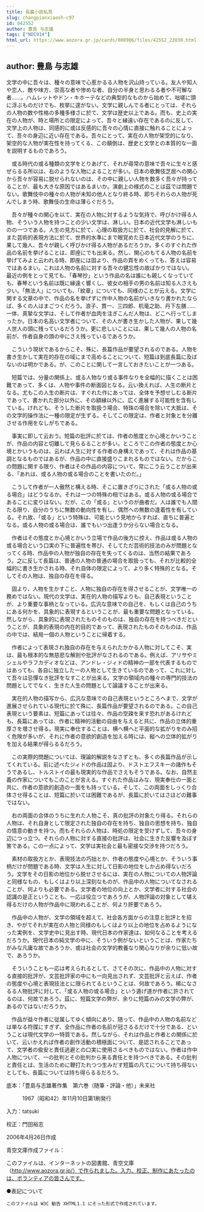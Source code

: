 ```yaml
---
title: 長篇小説私見
slug: changpianxiaosh-c97
id: 042552
author: 豊島 与志雄
tags: ["NDC914"]
html_url: https://www.aozora.gr.jp/cards/000906/files/42552_22830.html
---
```


## author: 豊島 与志雄

文学の中に吾々は、種々の意味で心惹かるる人物を沢山持っている。友人や知人や恋人、敵や味方、崇高な者や惨めな者、自分の半身と思わるる者や不可解な者……。ハムレットやドン・キホーテなどの典型的なものから始めて、咄嗟に頭に浮ぶものだけでも、枚挙に遑がない。文学に親しんでる者にとっては、それらの人物の数や性格の多種多様さに於て、文学は歴史以上である。而も、史上の実在の人物が、時と場所との限定によって、吾々と縁遠い存在であるのに反して、文学上の人物は、同感的に或は反感的に吾々の心情に直接に触れることによって、吾々の身辺に近い存在である。吾々にとって、実在の人物が架空的になり、架空的な人物が実在性を持ってくる、この顛倒は、歴史と文学との本質的な一面を説明するものであろう。

　或る時代の或る種類の文学をとりあげて、それが尋常の意味で吾々に生々と感ぜらるる所以は、右のような人物によることが多い。日本の歌舞伎芝居への関心から吾々が容易に脱せられないのは、その中に親しい人物を数多く吾々が持ってることが、最も大きな原因ではあるまいか。演劇上の様式のことは茲では問題でない。歌舞伎中の種々の人物が未知の他人となり終る時、即ちそれらの人物が死んでしまう時、歌舞伎の生命は薄らぐだろう。

　吾々が種々の関心を以て、実在の人物に対するような気持で、呼びかけ得る人物、そういう人物を持つことの少い文学は、淋しい。日本の近代文学も淋しいものの一つである。人生の見方に於て、心理の取扱方に於て、社会的見解に於て、また芸術的表現方法に於て、世界的水準にまで眼覚めた日本近代文学のうちに、果して幾人、吾々が親しく呼びかけ得る人物があるだろうか。多くのすぐれた作品の名前を挙げることは、即座にでも出来る。然し、関心のもてる人物の名前を挙げてみよと云われる時、即座には固より、作品の頁をめくっても、答えは容易ではあるまい。これは人物の名前に対する吾々の健忘性の故ばかりではない。最近の例をとって見ても、「春琴抄」という作品の名は誰にも親しくなっていても、春琴という名前は既に縁遠く響くし、彼女の相手の男の名前は知る人さえも少い。「無法人」についても、「紋章」についても、同様のことが云える。文学に関する文章の中で、作品の名を挙げずに作中人物の名前がいきなり書かれたならば、多くの人はまごつくだろう。浪子、貫一、三四郎、机竜之助、丹下左膳……一体、真摯な文学は、そして作者が血肉を注ぎこんだ人物は、どこへ行ってしまったか。日本の名高い文学者について、その人が書き生かした人物が、果して幾人世人の頭に残っているだろうか。更に悲しいことには、果して幾人の人物の名前が、作者自身の頭の中にさえ残っているであろうか。

　こういう現状であるからこそ、殊に、長篇作品が要望されるのである。人物を書き生かして実在的存在の域にまで高めることについて、短篇は到底長篇に及ばないのは明かである。が、このことに関して一言しておきたいことが一つある。

　短篇では、分量の関係上、或る人物なり或る事件なりを全幅的に描くことは困難であって、多くは、人物や事件の断面図となる。云い換えれば、人生の断片となる。尤もこの人生の断片は、すぐれた作にあっては、全体を予想せしむる断片であって、書かれた部分以外に、その額縁以外に、広く進展する可能性を含有している。けれども、そうした断片を取扱う場合、特珠の場合を除いて大抵は、その文学的操作法に一種の限定が生ずる。そしてこの限定は、作者と対象とを分離させる作用をなしがちである。

　事実に即して云おう。短篇の批評に於ては、作者の態度とか心境とかいうことが、作品の内容と切離して見らるることが多い。ところでこの作者の態度とか心境とかいうものは、云わば人生に対する作者の身構えであって、それは作品の基調となるものではあるが、作品の中に直接盛りこまれるものではない。だからこの問題に関する限り、作者はその作品の内容について、常にこう云うことが出来る、「あれは、或る人物の或る場合のことを書いたのだ。」

　こうして作者が一人傲然と構える時、そこに置きざりにされた「或る人物の或る場合」はどうなるか。それは一つの特殊の相ではある。或る人物の或る場合であることに変りはない。だが、この「或る」というのが曲者だ。人は誰でも人間たる限り、自分のうちに無数の動向性を有し、偶然への無数の逢着性を有している。それ故、「或る」という特殊は、可能という見地からすれば、直ちに普遍となる。或る人物の或る場合は、誰でもいつ出逢うか分らない場合となる。

　作者はその態度とか心境とかいう立場で作品の後方に控え、作品は或る人物の或る場合という口実の下に普遍性を帯び、そしてただ芸術的技法のみが問題となってくる時、作品中の人物が独自の存在を失ってくるのは、当然の結果であろう。之に反して長篇は、普通の人物の普通の場合を取扱っても、それが比較的全幅的に書き生かされる時、それ自体の限定によって、より多く特殊的となる。そしてその人物は、独自の存在を得る。

　固より、人物を生かすこと、人物に独自の存在を得させることが、文学唯一の務めではない。現代の文学は、実在的人物の描写よりも、自己表現ということが、より重要な事柄となっている。広汎な意味での自己を、もしくは自己のうちにある何かを、具象的に表現するということが、最も重要な問題となっている。然しながら、具象的に表現されたものそのものは、独自の存在を持つべきだということが、具象的表現の内在的目的であって、表現されたものそのものは、作品の中では、結局一個の人物ということに帰着する。

　作者によって表現され独自の存在を与えられたかかる人物に対してこそ、実は、最も根本的な無慈悲な解剖や批評がなされるのである。例えば、アリサやミシェルやラフカディオなどは、アンドレ・ジィドの精神の一部を代表するものではあっても、各自に独立した一の人物として生きているのであって、これに対して吾々は忌憚なき批評をなすことが出来る。文学の領域内の種々の専門的技法の問題としてでなく、生きた人生の問題として論議することが出来る。

　実在的人物の描写から、広汎な意味での自己表現というところへまで、文学が進展させられている現代に於て殊に、長篇作品が要望されるのである。この自己表現という要素は、短篇にあっては往々、作品の空疎を来す恐れがあるけれども、長篇にあっては、作者に精神的活動の自由を与えると共に、作品の立体的重厚さを増させ得る。現実に奉仕することは、横へ横へと平面的な拡がりをのみ招く危険が多いが、それに作者の意欲的創造を加える時には、縦への立体的拡がりを加える結果が得らるるだろう。

　この実際的問題については、理論的解説をなさずとも、多くの長篇作品が示してくれている。前に述べたジィドの作品は固より、ドストエフスキーの諸作もそうであるし、トルストイの最も現実的な作品でさえもそうである。なお、自然主義の作家についてもこのことが言える。すぐれた作品はみな、現実奉仕の一面と共に、作者の意欲的創造の一面をも持っている。そして、この両面をしっくり合体させ得ることは、短篇に於いては困難であるが、長篇に於いてはさほどの難事ではない。

　右の両面の合体のうちに生れた人物こそ、真の批評の対象たり得る。それらの人物は、それ自身として限定された独自の存在を持ち、独自の思想を持ち、独自の情意の動きを持つ。而もそれらの人物は、時処の限定を受けずして、吾々の身辺につっ立つ。それらの人物に対する直接の批評は、社会に生きた反響を及ぼす筈である。この一点によって、文学は実社会と最も密接な交渉を持つだろう。

　素材の取扱方とか、表現技法の巧拙とか、作者の態度や心境とか、そういう事柄だけが問題である時、文学は人生に対して日影の地位をしか占め得ないだろう。文学をその日影の地位から脱せさせるには、実在の人物についての人物評論と同様なもの、もしくはより以上深刻なものが、作品中の人物についてなされることが、何よりも必要である。文学者の地位の向上とか、文学者に対する社会の認識の是正ということも、一応は役立つであろうが、人物評論の対象として堪え得るだけの人物が作品中に現われることが、何より肝要であろう。

　作品中の人物が、文学の領域を超えて、社会各方面からの注意と批評とを招き、やがてそれが実在の人物と同様のもしくはより以上の地位を占めるようになった実例を、文学史中に見出す時、現代日本の作家達は、如何なることを考えるだろうか。現代日本の純文学の中に、そういう例がないということは、作家たちがみな凡庸な故であろうか、或は社会の文学的教養なり関心なりが余りに低い故で、あろうか。

　そういうことも一応は考えられるとして、さてその次に、作品中の人物に対する直接的批評が、文芸批評家の中にも一向見出されず、文芸批評と云えば、作者の態度や心境と表現技法とに限られてるということは、何故であろう。稀になさるる人物批評に対して、「或る人物の或る場合」という遁げ道が作者に許されてるのは、何故であろう。茲に、短篇文学の弊が、余りに短篇のみの文学の弊が、あるのではないだろうか。

　作品が益々作者に従属してゆく傾向にあり、随って、作品中の人物の名前などは単なる符牒にすぎず、全作品に作者の名前が冠さるるだけで十分である、ということは現代文学の一特質である。然しながら、それは作品と作者との関係に於いて、云いかえれば作者の創作活動の積極面について、是認されることであって、文学者の偸安と責任逃避との口実に使用さるべきものではない。作者は作中人物について、一の批判とその批判から来る責任とを持つべきである。その批判と責任とは、生活のために鞭打たれつつ生みだす短篇の凡てについて持ち得ないとしても、長篇については持ち得らるるだろう。













底本：「豊島与志雄著作集　第六巻（随筆・評論・他）」未来社


　　　1967（昭和42）年11月10日第1刷発行

入力：tatsuki

校正：門田裕志

2006年4月26日作成

青空文庫作成ファイル：

このファイルは、インターネットの図書館、青空文庫（http://www.aozora.gr.jp/）で作られました。入力、校正、制作にあたったのは、ボランティアの皆さんです。











●表記について


	このファイルは W3C 勧告 XHTML1.1 にそった形式で作成されています。
